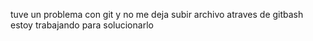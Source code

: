 tuve un problema con git y no me deja subir archivo atraves de gitbash estoy trabajando para solucionarlo
